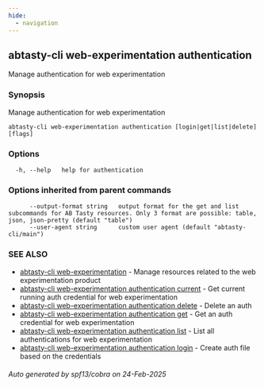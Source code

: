 ```yaml
---
hide:
  - navigation
---
```

## abtasty-cli web-experimentation authentication

Manage authentication for web experimentation

### Synopsis

Manage authentication for web experimentation

```
abtasty-cli web-experimentation authentication [login|get|list|delete] [flags]
```

### Options

```
  -h, --help   help for authentication
```

### Options inherited from parent commands

```
      --output-format string   output format for the get and list subcommands for AB Tasty resources. Only 3 format are possible: table, json, json-pretty (default "table")
      --user-agent string      custom user agent (default "abtasty-cli/main")
```

### SEE ALSO

* [abtasty-cli web-experimentation](abtasty-cli_web-experimentation.md)	 - Manage resources related to the web experimentation product
* [abtasty-cli web-experimentation authentication current](abtasty-cli_web-experimentation_authentication_current.md)	 - Get current running auth credential for web experimentation
* [abtasty-cli web-experimentation authentication delete](abtasty-cli_web-experimentation_authentication_delete.md)	 - Delete an auth
* [abtasty-cli web-experimentation authentication get](abtasty-cli_web-experimentation_authentication_get.md)	 - Get an auth credential for web experimentation
* [abtasty-cli web-experimentation authentication list](abtasty-cli_web-experimentation_authentication_list.md)	 - List all authentications for web experimentation
* [abtasty-cli web-experimentation authentication login](abtasty-cli_web-experimentation_authentication_login.md)	 - Create auth file based on the credentials

###### Auto generated by spf13/cobra on 24-Feb-2025
